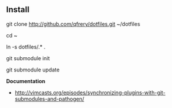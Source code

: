 Install
-------

git clone http://github.com/qfrery/dotfiles.git ~/dotfiles

cd ~

ln -s dotfiles/.* .

git submodule init

git submodule update


**Documentation**
* http://vimcasts.org/episodes/synchronizing-plugins-with-git-submodules-and-pathogen/
